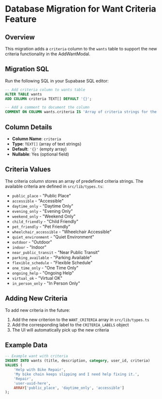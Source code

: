 # Database Migration for Want Criteria Feature

## Overview
This migration adds a `criteria` column to the `wants` table to support the new criteria functionality in the AddWantModal.

## Migration SQL

Run the following SQL in your Supabase SQL editor:

```sql
-- Add criteria column to wants table
ALTER TABLE wants 
ADD COLUMN criteria TEXT[] DEFAULT '{}';

-- Add a comment to document the column
COMMENT ON COLUMN wants.criteria IS 'Array of criteria strings for the want (e.g., ["public_place", "accessible", "daytime_only"])';
```

## Column Details
- **Column Name**: `criteria`
- **Type**: `TEXT[]` (array of text strings)
- **Default**: `'{}'` (empty array)
- **Nullable**: Yes (optional field)

## Criteria Values
The criteria column stores an array of predefined criteria strings. The available criteria are defined in `src/lib/types.ts`:

- `public_place` - "Public Place"
- `accessible` - "Accessible"
- `daytime_only` - "Daytime Only"
- `evening_only` - "Evening Only"
- `weekend_only` - "Weekend Only"
- `child_friendly` - "Child Friendly"
- `pet_friendly` - "Pet Friendly"
- `wheelchair_accessible` - "Wheelchair Accessible"
- `quiet_environment` - "Quiet Environment"
- `outdoor` - "Outdoor"
- `indoor` - "Indoor"
- `near_public_transit` - "Near Public Transit"
- `parking_available` - "Parking Available"
- `flexible_schedule` - "Flexible Schedule"
- `one_time_only` - "One Time Only"
- `ongoing_help` - "Ongoing Help"
- `virtual_ok` - "Virtual OK"
- `in_person_only` - "In Person Only"

## Adding New Criteria
To add new criteria in the future:

1. Add the new criterion to the `WANT_CRITERIA` array in `src/lib/types.ts`
2. Add the corresponding label to the `CRITERIA_LABELS` object
3. The UI will automatically pick up the new criteria

## Example Data
```sql
-- Example want with criteria
INSERT INTO wants (title, description, category, user_id, criteria) 
VALUES (
    'Help with Bike Repair', 
    'My bike chain keeps slipping and I need help fixing it.', 
    'Repair', 
    'user-uuid-here', 
    ARRAY['public_place', 'daytime_only', 'accessible']
);
``` 
